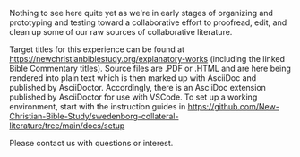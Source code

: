 Nothing to see here quite yet as we're in early stages of organizing and prototyping and testing toward a collaborative effort to proofread, edit, and clean up some of our raw sources of collaborative literature.

Target titles for this experience can be found at https://newchristianbiblestudy.org/explanatory-works (including the linked Bible Commentary titles).
Source files are .PDF or .HTML and are here being rendered into plain text which is then marked up with AsciiDoc and published by AsciiDoctor.
Accordingly, there is an AsciiDoc extension published by AsciiDoctor for use with VSCode.
To set up a working environment, start with the instruction guides in https://github.com/New-Christian-Bible-Study/swedenborg-collateral-literature/tree/main/docs/setup

Please contact us with questions or interest.
